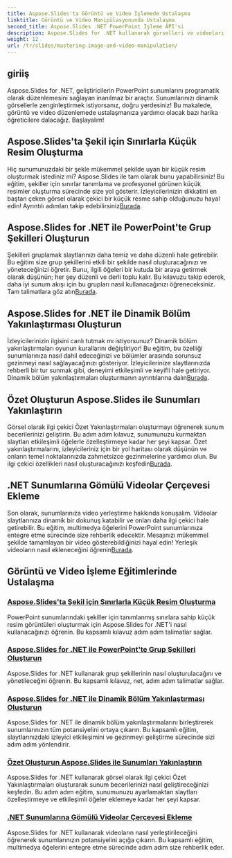 ```yaml
---
title: Aspose.Slides'ta Görüntü ve Video İşlemede Ustalaşma
linktitle: Görüntü ve Video Manipülasyonunda Ustalaşma
second_title: Aspose.Slides .NET PowerPoint İşleme API'si
description: Aspose.Slides for .NET kullanarak görselleri ve videoları düzenleyerek sunumlarınızı nasıl geliştireceğinizi öğrenin. Bu kapsamlı kılavuz adım adım eğitimleri kapsar.
weight: 12
url: /tr/slides/mastering-image-and-video-manipulation/
---
```

## giriiş

Aspose.Slides for .NET, geliştiricilerin PowerPoint sunumlarını programatik olarak düzenlemesini sağlayan inanılmaz bir araçtır. Sunumlarınızı dinamik görsellerle zenginleştirmek istiyorsanız, doğru yerdesiniz! Bu makalede, görüntü ve video düzenlemede ustalaşmanıza yardımcı olacak bazı harika öğreticilere dalacağız. Başlayalım!

## Aspose.Slides'ta Şekil için Sınırlarla Küçük Resim Oluşturma

 Hiç sunumunuzdaki bir şekle mükemmel şekilde uyan bir küçük resim oluşturmak istediniz mi? Aspose.Slides ile tam olarak bunu yapabilirsiniz! Bu eğitim, şekiller için sınırlar tanımlama ve profesyonel görünen küçük resimler oluşturma sürecinde size yol gösterir. İzleyicilerinizin dikkatini en baştan çeken görsel olarak çekici bir küçük resme sahip olduğunuzu hayal edin! Ayrıntılı adımları takip edebilirsiniz[Burada](./create-thumbnail-bounds-shape/).

## Aspose.Slides for .NET ile PowerPoint'te Grup Şekilleri Oluşturun

Şekilleri gruplamak slaytlarınızı daha temiz ve daha düzenli hale getirebilir. Bu eğitim size grup şekillerini etkili bir şekilde nasıl oluşturacağınızı ve yöneteceğinizi öğretir. Bunu, ilgili öğeleri bir kutuda bir araya getirmek olarak düşünün; her şey düzenli ve derli toplu kalır. Bu kılavuzu takip ederek, daha iyi sunum akışı için bu grupları nasıl kullanacağınızı öğreneceksiniz. Tam talimatlara göz atın[Burada](./create-group-shapes/).

## Aspose.Slides for .NET ile Dinamik Bölüm Yakınlaştırması Oluşturun

 İzleyicilerinizin ilgisini canlı tutmak mı istiyorsunuz? Dinamik bölüm yakınlaştırmaları oyunun kurallarını değiştiriyor! Bu eğitim, bu özelliği sunumlarınıza nasıl dahil edeceğinizi ve bölümler arasında sorunsuz gezinmeyi nasıl sağlayacağınızı gösteriyor. İzleyicilerinize slaytlarınızda rehberli bir tur sunmak gibi, deneyimi etkileşimli ve keyifli hale getiriyor. Dinamik bölüm yakınlaştırmaları oluşturmanın ayrıntılarına dalın[Burada](./create-dynamic-section-zoom/).

## Özet Oluşturun Aspose.Slides ile Sunumları Yakınlaştırın

Görsel olarak ilgi çekici Özet Yakınlaştırmaları oluşturmayı öğrenerek sunum becerilerinizi geliştirin. Bu adım adım kılavuz, sunumunuzu kurmaktan slaytları etkileşimli öğelerle özelleştirmeye kadar her şeyi kapsar. Özet yakınlaştırmalarını, izleyicileriniz için bir yol haritası olarak düşünün ve onların temel noktalarınızda zahmetsizce gezinmelerine yardımcı olun. Bu ilgi çekici özellikleri nasıl oluşturacağınızı keşfedin[Burada](./create-summary-zoom/).

## .NET Sunumlarına Gömülü Videolar Çerçevesi Ekleme

 Son olarak, sunumlarınıza video yerleştirme hakkında konuşalım. Videolar slaytlarınıza dinamik bir dokunuş katabilir ve onları daha ilgi çekici hale getirebilir. Bu eğitim, multimedya öğelerini PowerPoint sunumlarınıza entegre etme sürecinde size rehberlik edecektir. Mesajınızı mükemmel şekilde tamamlayan bir video gösterebildiğinizi hayal edin! Yerleşik videoların nasıl ekleneceğini öğrenin[Burada](./add-embedded-videos-frame/).

## Görüntü ve Video İşleme Eğitimlerinde Ustalaşma
### [Aspose.Slides'ta Şekil için Sınırlarla Küçük Resim Oluşturma](./create-thumbnail-bounds-shape/)
PowerPoint sunumlarındaki şekiller için tanımlanmış sınırlara sahip küçük resim görüntüleri oluşturmak için Aspose.Slides for .NET'i nasıl kullanacağınızı öğrenin. Bu kapsamlı kılavuz adım adım talimatlar sağlar.
### [Aspose.Slides for .NET ile PowerPoint'te Grup Şekilleri Oluşturun](./create-group-shapes/)
Aspose.Slides for .NET kullanarak grup şekillerinin nasıl oluşturulacağını ve yönetileceğini öğrenin. Bu kapsamlı kılavuz, net, adım adım talimatlar sağlar.
### [Aspose.Slides for .NET ile Dinamik Bölüm Yakınlaştırması Oluşturun](./create-dynamic-section-zoom/)
Aspose.Slides for .NET ile dinamik bölüm yakınlaştırmalarını birleştirerek sunumlarınızın tüm potansiyelini ortaya çıkarın. Bu kapsamlı eğitim, slaytlarınızdaki izleyici etkileşimini ve gezinmeyi geliştirme sürecinde sizi adım adım yönlendirir.
### [Özet Oluşturun Aspose.Slides ile Sunumları Yakınlaştırın](./create-summary-zoom/)
Aspose.Slides for .NET kullanarak görsel olarak ilgi çekici Özet Yakınlaştırmaları oluşturarak sunum becerilerinizi nasıl geliştireceğinizi keşfedin. Bu adım adım eğitim, sunumunuzu ayarlamaktan slaytları özelleştirmeye ve etkileşimli öğeler eklemeye kadar her şeyi kapsar.
### [.NET Sunumlarına Gömülü Videolar Çerçevesi Ekleme](./add-embedded-videos-frame/)
Aspose.Slides for .NET kullanarak videoların nasıl yerleştirileceğini öğrenerek sunumlarınızın potansiyelini açığa çıkarın. Bu kapsamlı eğitim, multimedya öğelerini entegre etme sürecinde adım adım size rehberlik eder.